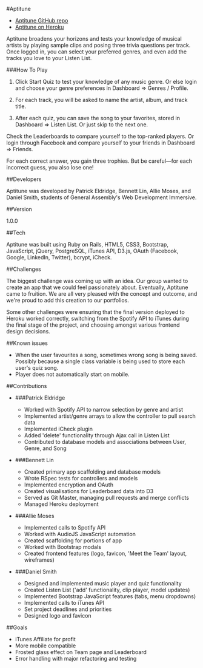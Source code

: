 #Aptitune

  - [Aptitune GitHub repo](https://github.com/bennettslin/music_abdp)
  - [Aptitune on Heroku](http://aptitune.herokuapp.com)

Aptitune broadens your horizons and tests your knowledge of musical artists by playing sample clips and posing three trivia questions per track. Once logged in, you can select your preferred genres, and even add the tracks you love to your Listen List.

###How To Play

1. Click Start Quiz to test your knowledge of any music genre. Or else login and choose your genre preferences in Dashboard => Genres / Profile.

2. For each track, you will be asked to name the artist, album, and track title.

3. After each quiz, you can save the song to your favorites, stored in Dashboard => Listen List. Or just skip to the next one.

Check the Leaderboards to compare yourself to the top-ranked players. Or login through Facebook and compare yourself to your friends in Dashboard => Friends.

For each correct answer, you gain three trophies. But be careful—for each incorrect guess, you also lose one!

##Developers

Aptitune was developed by Patrick Eldridge, Bennett Lin, Allie Moses, and Daniel Smith, students of General Assembly's Web Development Immersive.

##Version

1.0.0

##Tech

Aptitune was built using Ruby on Rails, HTML5, CSS3, Bootstrap, JavaScript, jQuery, PostgreSQL, iTunes API, D3.js, OAuth (Facebook, Google, LinkedIn, Twitter), bcrypt, iCheck.

##Challenges

The biggest challenge was coming up with an idea. Our group wanted to create an app that we could feel passionately about. Eventually, Aptitune came to fruition. We are all very pleased with the concept and outcome, and we're proud to add this creation to our portfolios.

Some other challenges were ensuring that the final version deployed to Heroku worked correctly, switching from the Spotify API to iTunes during the final stage of the project, and choosing amongst various frontend design decisions.

##Known issues

- When the user favourites a song, sometimes wrong song is being saved. Possibly because a single class variable is being used to store each user's quiz song.
- Player does not automatically start on mobile.

##Contributions

- ###Patrick Eldridge
    - Worked with Spotify API to narrow selection by genre and artist
    - Implemented artist/genre arrays to allow the controller to pull search data
    - Implemented iCheck plugin
    - Added 'delete' functionality through Ajax call in Listen List
    - Contributed to database models and associations between User, Genre, and Song

- ###Bennett Lin
    - Created primary app scaffolding and database models
    - Wrote RSpec tests for controllers and models
    - Implemented encryption and OAuth
    - Created visualisations for Leaderboard data into D3
    - Served as Git Master, managing pull requests and merge conflicts
    - Managed Heroku deployment

- ###Allie Moses
    - Implemented calls to Spotify API
    - Worked with AudioJS JavaScript automation
    - Created scaffolding for portions of app
    - Worked with Bootstrap modals
    - Created frontend features (logo, favicon, 'Meet the Team' layout, wireframes)

- ###Daniel Smith
    - Designed and implemented music player and quiz functionality
    - Created Listen List ('add' functionality, clip player, model updates)
    - Implemented Bootstrap JavaScript features (tabs, menu dropdowns)
    - Implemented calls to iTunes API
    - Set project deadlines and priorities
    - Designed logo and favicon

##Goals
- iTunes Affiliate for profit
- More mobile compatible
- Frosted glass effect on Team page and Leaderboard
- Error handling with major refactoring and testing